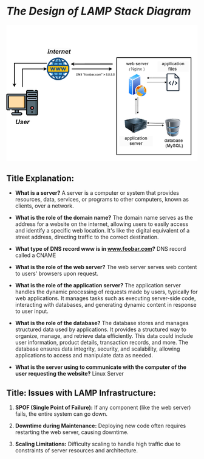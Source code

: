 # *The Design of LAMP Stack Diagram*

![LAMP Stack](images/0-simple_web_stack.png)

## Title Explanation:

- **What is a server?**
  A server is a computer or system that provides resources, data, services, or programs to other computers, known as clients, over a network.

- **What is the role of the domain name?**
  The domain name serves as the address for a website on the internet, allowing users to easily access and identify a specific web location. It's like the digital equivalent of a street address, directing traffic to the correct destination.

- **What type of DNS record www is in www.foobar.com?**
  DNS record called a CNAME

- **What is the role of the web server?**
  The web server serves web content to users' browsers upon request.

- **What is the role of the application server?**
  The application server handles the dynamic processing of requests made by users, typically for web applications. It manages tasks such as executing server-side code, interacting with databases, and generating dynamic content in response to user input.

- **What is the role of the database?**
  The database stores and manages structured data used by applications. It provides a structured way to organize, manage, and retrieve data efficiently. This data could include user information, product details, transaction records, and more. The database ensures data integrity, security, and scalability, allowing applications to access and manipulate data as needed.

- **What is the server using to communicate with the computer of the user requesting the website?**
  Linux Server

## Title: Issues with LAMP Infrastructure:

1. **SPOF (Single Point of Failure):** If any component (like the web server) fails, the entire system can go down.

2. **Downtime during Maintenance:** Deploying new code often requires restarting the web server, causing downtime.

3. **Scaling Limitations:** Difficulty scaling to handle high traffic due to constraints of server resources and architecture.
